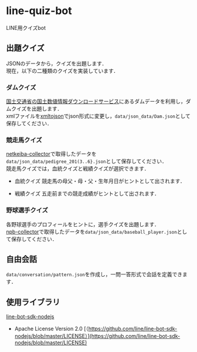 # line-quiz-bot
LINE用クイズbot

## 出題クイズ
JSONのデータから，クイズを出題します．  
現在，以下の二種類のクイズを実装しています．

### ダムクイズ
[国土交通省の国土数値情報ダウンロードサービス](http://nlftp.mlit.go.jp/ksj/index.html)にあるダムデータを利用し，ダムクイズを出題します．  
xmlファイルを[xmltojson](https://github.com/watal/xmltojson)でjson形式に変更し，`data/json_data/Dam.json`として保存してください．

### 競走馬クイズ
[netkeiba-collector](https://github.com/watal/netkeiba-collector)で取得したデータを`data/json_data/pedigree_201(3..6}.json`として保存してください．  
競走馬クイズでは，血統クイズと戦績クイズが選択できます．

- 血統クイズ
    競走馬の母父・母・父・生年月日がヒントとして出されます．

- 戦績クイズ
    五走前までの競走成績がヒントとして出されます．

### 野球選手クイズ
各野球選手のプロフィールをヒントに，選手クイズを出題します．  
[npb-collector](https://github.com/watal/npb-collector)で取得したデータを`data/json_data/baseball_player.json`として保存してください．

## 自由会話
`data/conversation/pattern.json`を作成し，一問一答形式で会話を定義できます．

## 使用ライブラリ
[line-bot-sdk-nodejs](https://github.com/line/line-bot-sdk-nodejs)  
- Apache License Version 2.0 [（https://github.com/line/line-bot-sdk-nodejs/blob/master/LICENSE）](https://github.com/line/line-bot-sdk-nodejs/blob/master/LICENSE)

